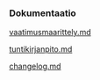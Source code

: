 ### Dokumentaatio

[vaatimusmaarittely.md](https://github.com/joniursin/ot-harjoitustyo/blob/main/laskarit/pacman/dokumentaatio/vaatimusmaarittely.md)

[tuntikirjanpito.md](https://github.com/joniursin/ot-harjoitustyo/blob/main/laskarit/pacman/dokumentaatio/tuntikirjanpito.md)

[changelog.md](https://github.com/joniursin/ot-harjoitustyo/blob/main/laskarit/pacman/dokumentaatio/changelog.md)
